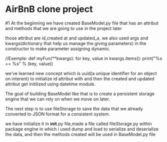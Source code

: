 # AirBnB clone project
#1 At the beginning we have created BaseModel.py file that has an attribut and methods that we are going to use in the project later

those attribut are id,created at and updated_a, we also used args and kwargs(dictionary that help us manage the giving parameters) in the constructor to make parameter assigning dynamic.

//Exemple:
def myFun(**kwargs):
    for key, value in kwargs.items():
        print("%s == %s" % (key, value))

we've learned new concept which is uuid(a unique identifier for an object on interent) to initialize id attribut with and then the created and updated attribut get initilized using datetime module.

The goal of building BaseModel like that is to create a persistent storage engine that we can rely on when we move on later.

The next step is to use fileStorage to save the data that we already converted to JSON format for a consistent system.

we have initialize it in __init__.py file,made a file called fileStorage.py within package engine in which i used dump and load to serialize and deserialize the data, and then the methods created will be used in BaseModel.py file 
